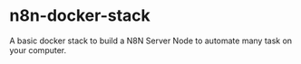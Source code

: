 # n8n-docker-stack
A basic docker stack to build a N8N Server Node to automate many task on your computer.

